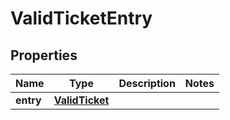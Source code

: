 
# ValidTicketEntry

## Properties
Name | Type | Description | Notes
------------ | ------------- | ------------- | -------------
**entry** | [**ValidTicket**](ValidTicket.md) |  | 



